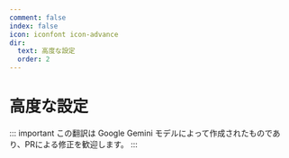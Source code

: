 ```yaml
---
comment: false
index: false
icon: iconfont icon-advance
dir:
  text: 高度な設定
  order: 2
---
```


# 高度な設定

::: important
この翻訳は Google Gemini モデルによって作成されたものであり、PRによる修正を歓迎します。
:::

<Catalog />
